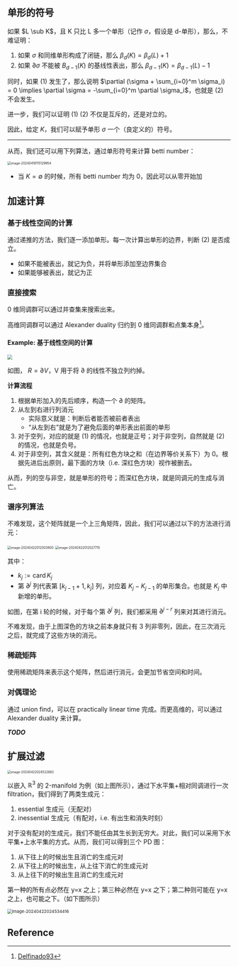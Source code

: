 ## 单形的符号

如果 $L \sub K$，且 K 只比 L 多一个单形（记作 $\sigma$​，假设是 d-单形），那么，不难证明：

1. 如果 $\sigma$ 和同维单形构成了闭链，那么 $\beta_d(K) = \beta_d(L) + 1$​
2. 如果 $\partial\sigma$ 不能被 $B_{d-1}(K)$ 的基线性表出，那么 $\beta_{d-1}(K) = \beta_{d-1}(L) - 1$

同时，如果 (1) 发生了，那么说明 $\partial (\sigma + \sum_{i=0}^m \sigma_i) = 0 \implies \partial \sigma = -\sum_{i=0}^m \partial \sigma_i$​，也就是 (2) 不会发生。

进一步，我们可以证明 (1) (2) 不仅是互斥的，还是对立的。

因此，给定 $K$，我们可以赋予单形 $\sigma$​ 一个（良定义的）符号。

---

从而，我们还可以用下列算法，通过单形符号来计算 betti number：

<img src="https://gitlab.com/mtdickens1998/mtd-images/-/raw/main/img/2024/04/18_11_51_40_202404181151097.png" alt="image-20240418115129954" style="zoom: 50%;" />

- 当 $K = \emptyset$ 的时候，所有 betti number 均为 0，因此可以从零开始加

## 加速计算

### 基于线性空间的计算

通过递推的方法，我们逐一添加单形。每一次计算出单形的边界，判断 (2) 是否成立。

- 如果不能被表出，就记为负，并将单形添加至边界集合
- 如果能够被表出，就记为正

### 直接搜索

0 维同调群可以通过并查集来搜索出来。

高维同调群可以通过 Alexander duality 归约到 0 维同调群和点集本身[^1]。

#### Example: 基于线性空间的计算

<img src="https://gitlab.com/mtdickens1998/mtd-images/-/raw/main/img/2024/04/18_12_29_48_202404181229162.png" style="zoom: 67%;" />

如图， $R = \partial V$，V 用于将 $\partial$ 的线性不独立列约掉。

**计算流程**

1. 根据单形加入的先后顺序，构造一个 $\partial$ 的矩阵。
2. 从左到右进行列消元
    - 实际意义就是：判断后者能否被前者表出
    - “从左到右”就是为了避免后面的单形表出前面的单形
3. 对于空列，对应的就是 (1) 的情况，也就是正号；对于非空列，自然就是 (2) 的情况，也就是负号。
4. 对于非空列，其含义就是：所有红色方块之和（在边界等价关系下）为 0。根据先进后出原则，最下面的方块（i.e. 深红色方块）视作被删去。

从而，列的空与非空，就是单形的符号；而深红色方块，就是同调元的生成与消亡。

### 谱序列算法

不难发现，这个矩阵就是一个上三角矩阵，因此，我们可以通过以下的方法进行消元：

<img src="https://gitlab.com/mtdickens1998/mtd-images/-/raw/main/img/2024/04/22_1_20_13_202404220120780.png" alt="image-20240422012003800" style="zoom:50%;" />

<img src="https://gitlab.com/mtdickens1998/mtd-images/-/raw/main/img/2024/04/22_1_20_30_202404220120831.png" alt="image-20240422012027715" style="zoom: 50%;" />

其中：

- $k_j := \operatorname*{card} K_j$
- 第 $\partial^j$ 列代表第 $[k_{j-1}+1, k_{j}]$ 列，对应着 $K_j - K_{j-1}$ 的单形集合。也就是 $K_j$ 中新增的单形。

如图，在第 i 轮的时候，对于每个第 $\partial^j$ 列，我们都采用 $\partial^{j-r}$ 列来对其进行消元。

不难发现，由于上图深色的方块之前本身就只有 3 列非零列，因此，在三次消元之后，就完成了这些方块的消元。

### 稀疏矩阵

使用稀疏矩阵来表示这个矩阵，然后进行消元，会更加节省空间和时间。

### 对偶理论

通过 union find，可以在 practically linear time 完成。而更高维的，可以通过 Alexander duality 来计算。

***TODO***

## 扩展过滤

<img src="https://gitlab.com/mtdickens1998/mtd-images/-/raw/main/img/2024/04/22_2_45_25_202404220245238.png" alt="image-20240422024522682" style="zoom:50%;" />

以嵌入 $\mathbb R^3$ 的 2-manifold 为例（如上图所示），通过下水平集+相对同调进行一次 filtration，我们得到了两类生成元：

1. essential 生成元（无配对）
2. inessential 生成元（有配对，i.e. 有出生和消失时刻）

对于没有配对的生成元，我们不能任由其生长到无穷大。对此，我们可以采用下水平集+上水平集的方式。从而，我们可以得到三个 PD 图：

1. 从下往上的时候出生且消亡的生成元对
2. 从下往上的时候出生，从上往下消亡的生成元对
3. 从上往下的时候出生且消亡的生成元对

第一种的所有点必然在 y=x 之上；第三种必然在 y=x 之下；第二种则可能在 y=x 之上，也可能之下。（如下图所示）

<img src="https://gitlab.com/mtdickens1998/mtd-images/-/raw/main/img/2024/04/22_2_45_40_202404220245441.png" alt="image-20240422024534416" style="zoom: 67%;" />

## Reference

[^1]: [Delfinado93](https://www.cs.jhu.edu/~misha/ReadingSeminar/Papers/Delfinado93.pdf)
